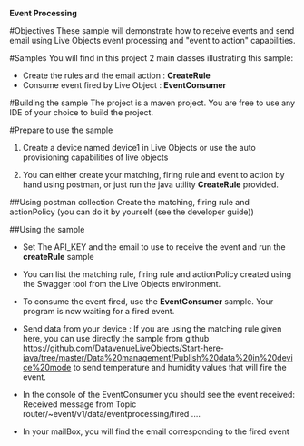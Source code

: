 **Event Processing**

#Objectives
These sample will demonstrate how to receive events and send email using Live Objects event processing and "event to action" capabilities. 


#Samples
You will find in this project 2 main classes illustrating this sample:

- Create the rules and the email action : **CreateRule**
- Consume event fired by Live Object : **EventConsumer**


#Building the sample
The project is a maven project. You are free to use any IDE of your choice to build the project.


#Prepare to use the sample
1. Create a device named device1 in Live Objects or use the auto provisioning capabilities of live objects

2. You can either create your matching, firing rule and event to action by hand using postman, or just run the java utility **CreateRule** provided.

##Using postman collection
Create the matching, firing rule and actionPolicy (you can do it by yourself (see the developer guide))


##Using the sample

- Set The API_KEY and the email to use to receive the event and run the **createRule** sample 
- You can list the matching rule, firing rule and actionPolicy created using the Swagger tool from the Live Objects environment.

- To consume the event fired, use the **EventConsumer** sample. Your program is now waiting for a fired event.

- Send data from your device : If you are using the matching rule given here, you can use directly the sample from github https://github.com/DatavenueLiveObjects/Start-here-java/tree/master/Data%20management/Publish%20data%20in%20device%20mode to send temperature and humidity values that will fire the event.

- In the console of the EventConsumer you should see the event received:
Received message from Topic  router/~event/v1/data/eventprocessing/fired ....
- In your mailBox, you will find the email corresponding to the fired event

